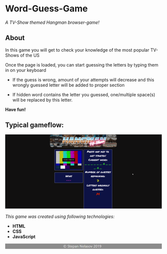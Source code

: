 # Word-Guess-Game

_A TV-Show themed Hangman browser-game!_

## About
In this game you will get to check your knowledge of the most popular TV-Shows of the US

Once the page is loaded, you can start guessing the letters by typing them in on your keyboard

* If the guess is wrong, amount of your attempts will decrease and this wrongly guessed letter will be added to proper section

* If hidden word contains the letter you guessed, one/multiple space(s) will be replaced by this letter.

**Have fun!**

## Typical gameflow:
![Hangman](assets/images/readme.gif)

_This game was created using following technologies:_
* **HTML**
* **CSS**
* **JavaScript**


![footer](assets/images/footer.png)